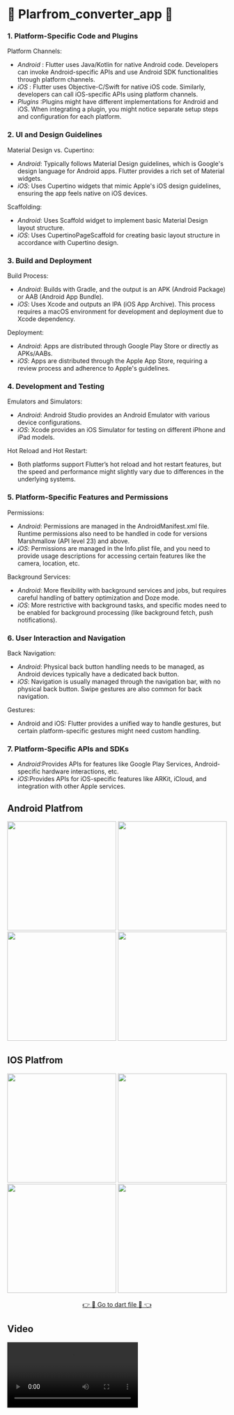 # 📱 Plarfrom_converter_app 📱 

### 1. Platform-Specific Code and Plugins
Platform Channels:

* *Android* : Flutter uses Java/Kotlin for native Android code. Developers can invoke Android-specific APIs and use Android SDK functionalities through platform channels.
* *iOS* : Flutter uses Objective-C/Swift for native iOS code. Similarly, developers can call iOS-specific APIs using platform channels.
* *Plugins* :Plugins might have different implementations for Android and iOS. When integrating a plugin, you might notice separate setup steps and configuration for each platform.
### 2. UI and Design Guidelines
Material Design vs. Cupertino:

* *Android*: Typically follows Material Design guidelines, which is Google's design language for Android apps. Flutter provides a rich set of Material widgets.
* *iOS*: Uses Cupertino widgets that mimic Apple's iOS design guidelines, ensuring the app feels native on iOS devices.

Scaffolding:

* *Android*: Uses Scaffold widget to implement basic Material Design layout structure.
* *iOS*: Uses CupertinoPageScaffold for creating basic layout structure in accordance with Cupertino design.

### 3. Build and Deployment
Build Process:

* *Android*: Builds with Gradle, and the output is an APK (Android Package) or AAB (Android App Bundle).
* *iOS*: Uses Xcode and outputs an IPA (iOS App Archive). This process requires a macOS environment for development and deployment due to Xcode dependency.

Deployment:

* *Android*: Apps are distributed through Google Play Store or directly as APKs/AABs.
* *iOS*: Apps are distributed through the Apple App Store, requiring a review process and adherence to Apple's guidelines.

### 4. Development and Testing
Emulators and Simulators:

* *Android*: Android Studio provides an Android Emulator with various device configurations.
* *iOS*: Xcode provides an iOS Simulator for testing on different iPhone and iPad models.

Hot Reload and Hot Restart:
* Both platforms support Flutter’s hot reload and hot restart features, but the speed and performance might slightly vary due to differences in the underlying systems.

### 5. Platform-Specific Features and Permissions
Permissions:

* *Android*: Permissions are managed in the AndroidManifest.xml file. Runtime permissions also need to be handled in code for versions Marshmallow (API level 23) and above.
* *iOS*: Permissions are managed in the Info.plist file, and you need to provide usage descriptions for accessing certain features like the camera, location, etc.

Background Services:

* *Android*: More flexibility with background services and jobs, but requires careful handling of battery optimization and Doze mode.
* *iOS*: More restrictive with background tasks, and specific modes need to be enabled for background processing (like background fetch, push notifications).

### 6. User Interaction and Navigation
Back Navigation:

* *Android*: Physical back button handling needs to be managed, as Android devices typically have a dedicated back button.
* *iOS*: Navigation is usually managed through the navigation bar, with no physical back button. Swipe gestures are also common for back navigation.

Gestures:

* Android and iOS: Flutter provides a unified way to handle gestures, but certain platform-specific gestures might need custom handling.

### 7. Platform-Specific APIs and SDKs
* *Android*:Provides APIs for features like Google Play Services, Android-specific hardware interactions, etc.
* *iOS*:Provides APIs for iOS-specific features like ARKit, iCloud, and integration with other Apple services.

## Android Platfrom


<p align = 'center'>
  <img src='https://github.com/Rajputniraj6983/platform_converter_app/assets/143181391/da1239cf-d49b-48d6-828e-35f50ffb0cda' width = 250>
  <img src='https://github.com/Rajputniraj6983/platform_converter_app/assets/143181391/bb32cfae-9710-4784-8de5-82299e7fee8c' width = 250>
  <img src='https://github.com/Rajputniraj6983/platform_converter_app/assets/143181391/680841ff-9f4e-4a76-a347-576741df31d3' width = 250>
  <img src='https://github.com/Rajputniraj6983/platform_converter_app/assets/143181391/fa3eb112-ddfc-40cf-a7b6-7f80c079e02c' width = 250>


</p>






## IOS Platfrom


<p align = 'center'>
    <img src='https://github.com/Rajputniraj6983/platform_converter_app/assets/143181391/6b4e8a16-1bbb-4376-818f-0aa0f4dce2f1' width = 250>
    <img src='https://github.com/Rajputniraj6983/platform_converter_app/assets/143181391/ffe4ef7a-82e4-4f8f-ba0d-b16e0ba92915' width = 250>
    <img src='https://github.com/Rajputniraj6983/platform_converter_app/assets/143181391/f60ecc99-4b16-4028-81c0-f57d3a478a3e' width = 250>
    <img src='https://github.com/Rajputniraj6983/platform_converter_app/assets/143181391/bd74831b-5c67-4ec6-980c-de95d7911f3d' width = 250>
</p>
<div align = 'center'>
<a href='https://github.com/DarshanPatel311/Plarfrom_Converter_App/tree/master/lib' align = 'center'>👉 📱  Go to dart file 📱  👈</a>
</div>

## Video
<video src='' align = 'center'>
